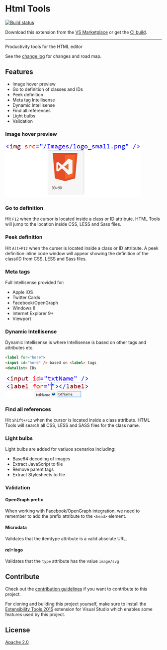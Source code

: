 # Html Tools

[![Build status](https://ci.appveyor.com/api/projects/status/c7w5c0kjva6jv0yu?svg=true)](https://ci.appveyor.com/project/madskristensen/htmltools2019)

Download this extension from the [VS Marketplace](https://marketplace.visualstudio.com/vsgallery/0f48200f-ea7d-4e82-b366-45c1965768a7)
or get the [CI build](http://vsixgallery.com/extension/3cef2919-d8c7-4e9f-a809-5a0ba9c61fac/).

---------------------------------------

Productivity tools for the HTML editor

See the [change log](CHANGELOG.md) for changes and road map.

## Features

- Image hover preview
- Go to definition of classes and IDs
- Peek definition
- Meta tag Intellisense
- Dynamic Intellisense
- Find all references
- Light bulbs
- Validation

### Image hover preview
![Image hover](art/imagehover.png)

### Go to definition
Hit `F12` when the cursor is located inside a class or ID attribute. 
HTML Tools will jump to the location inside CSS, LESS and Sass files. 

### Peek definition
Hit `Alt+F12` when the curser is located inside a class or ID attribute.
A peek definition inline code window will appear showing the definition
of the class/ID from CSS, LESS and Sass files.

### Meta tags
Full Intellisense provided for: 
- Apple iOS
- Twitter Cards
- Facebook/OpenGraph
- Windows 8
- Internet Explorer 9+
- Viewport

### Dynamic Intellisense
Dynamic Intellisense is where Intellisense is based on other tags and attributes etc.
```html
<label for="here">
<input id="here" /> based on <label> tags
<datalist> IDs
```

![Dynamic Intellisense](art/dynamicintellisense.png)

### Find all references
Hit `Shift+F12` when the cursor is located inside a class attribute. 
HTML Tools will search all CSS, LESS and SASS files for the
class name. 

### Light bulbs
Light bulbs are added for variuos scenarios including:

- Base64 decoding of images
- Extract JavaScript to file 
- Remove parent tags 
- Extract Stylesheets to file 

### Validation

#### OpenGraph prefix
When working with Facebook/OpenGraph integration, we need to 
remember to add the prefix attribute to the `<head>` element. 

#### Microdata
Validates that the itemtype attribute is a valid absolute URL.

#### rel=logo
Validates that the `type` attribute has the value `image/svg`

## Contribute
Check out the [contribution guidelines](.github/CONTRIBUTING.md)
if you want to contribute to this project.

For cloning and building this project yourself, make sure
to install the
[Extensibility Tools 2015](https://visualstudiogallery.msdn.microsoft.com/ab39a092-1343-46e2-b0f1-6a3f91155aa6)
extension for Visual Studio which enables some features
used by this project.

## License
[Apache 2.0](LICENSE)
